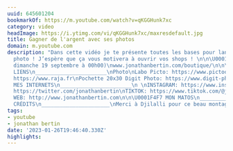 ```yaml
---
uuid: 645601204
bookmarkOf: https://m.youtube.com/watch?v=qKGGHunk7xc
category: video
headImage: https://i.ytimg.com/vi/qKGGHunk7xc/maxresdefault.jpg
title: Gagner de l'argent avec ses photos
domain: m.youtube.com
description: "Dans cette vidéo je te présente toutes les bases pour lancer sa boutique
  photo ! J’espère que ça vous motivera à ouvrir vos shops ! \n\n\U0001F5BC  MA BOUTIQUE\n_______________________\n\n(Ferme
  dimanche 19 septembre à 00h00)\nwww.jonathanbertin.com/boutique/\n\n\U0001F517 LES
  LIENS\n_______________________\nPhoto\nLabo Picto: https://www.pictoonline.fr\nRaja:
  https://www.raja.fr\nPochette 20x30 Digit Photo: https://www.digit-photo.com/BESOIN-Pochette-Photo-Agrandissement-22X32cm-300g-Neutre-X50-rBB1830.html\n\n\n\U0001F4F2
  MES INTERNETS\n_______________________\n \nINSTAGRAM: https://www.instagram.com/jonathanbertin\nTWITTER:
  https://twitter.com/jonathanbertin\nTIKTOK: https://www.tiktok.com/@jonathanbertin\nSITE
  WEB: http://www.jonathanbertin.com\n\n\U0001F4F7 MON MATOS\n______________________\n\nhttps://ipln.fr/content/23-jonathan-bertin?s=JONAT\n\n\U0001F39E
  CRÉDITS\n______________________\nMerci à Djilalli pour ce beau montage \n\nhttps://youtube.com/c/Djilalli"
tags:
- youtube
- jonathan bertin
date: '2023-01-26T19:46:40.330Z'
highlights: 
---
```



